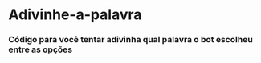 # Adivinhe-a-palavra

### Código para você tentar adivinha qual palavra o bot escolheu entre as opções
